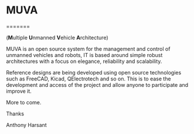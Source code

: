 # MUVA
=======

(**M**ultiple **U**nmanned **V**ehicle **A**rchitecture)

MUVA is an open source system for the management and control of unmanned vehicles and robots,  IT is based around simple robust architectures with a focus on elegance, reliability and scalability.

Reference designs are being developed using open source technologies such as FreeCAD, Kicad, QElectrotech and so on.  This is to ease the development and access of the project and allow anyone to participate and improve it.

More to come.

Thanks

Anthony Harsant
